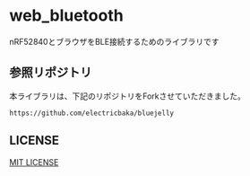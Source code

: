 # web_bluetooth

nRF52840とブラウザをBLE接続するためのライブラリです


## 参照リポジトリ

本ライブラリは、下記のリポジトリをForkさせていただきました。

`https://github.com/electricbaka/bluejelly`


## LICENSE

[MIT LICENSE](LICENSE)

